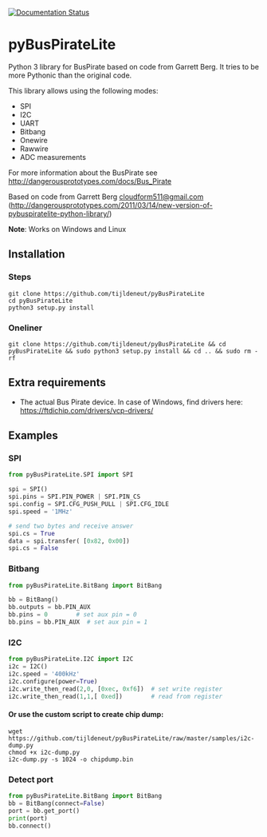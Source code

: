 
[![Documentation Status](https://readthedocs.org/projects/pybuspiratelite/badge/?version=latest)](http://pybuspiratelite.readthedocs.io/en/latest/?badge=latest)


pyBusPirateLite
===============

Python 3 library for BusPirate based on code from Garrett Berg.
It tries to be more Pythonic than the original code.

This library allows using the following modes:
* SPI
* I2C
* UART
* Bitbang
* Onewire
* Rawwire
* ADC measurements

For more information about the BusPirate see http://dangerousprototypes.com/docs/Bus_Pirate 

Based on code from Garrett Berg <cloudform511@gmail.com>
(http://dangerousprototypes.com/2011/03/14/new-version-of-pybuspiratelite-python-library/)

**Note**: Works on Windows and Linux

Installation
------------
### Steps
```
git clone https://github.com/tijldeneut/pyBusPirateLite
cd pyBusPirateLite
python3 setup.py install
```

### Oneliner
```
git clone https://github.com/tijldeneut/pyBusPirateLite && cd pyBusPirateLite && sudo python3 setup.py install && cd .. && sudo rm -rf
```

## Extra requirements
* The actual Bus Pirate device. In case of Windows, find drivers here: https://ftdichip.com/drivers/vcp-drivers/

Examples
--------

### SPI

```python
from pyBusPirateLite.SPI import SPI

spi = SPI()
spi.pins = SPI.PIN_POWER | SPI.PIN_CS 
spi.config = SPI.CFG_PUSH_PULL | SPI.CFG_IDLE
spi.speed = '1MHz'

# send two bytes and receive answer
spi.cs = True
data = spi.transfer( [0x82, 0x00])
spi.cs = False
```

### Bitbang
```python
from pyBusPirateLite.BitBang import BitBang

bb = BitBang()
bb.outputs = bb.PIN_AUX
bb.pins = 0        # set aux pin = 0   
bb.pins = bb.PIN_AUX  # set aux pin = 1
```

### I2C
```python
from pyBusPirateLite.I2C import I2C
i2c = I2C()
i2c.speed = '400kHz'
i2c.configure(power=True)
i2c.write_then_read(2,0, [0xec, 0xf6])  # set write register
i2c.write_then_read(1,1,[ 0xed])        # read from register
```
#### Or use the custom script to create chip dump:
```
wget https://github.com/tijldeneut/pyBusPirateLite/raw/master/samples/i2c-dump.py
chmod +x i2c-dump.py
i2c-dump.py -s 1024 -o chipdump.bin
```

### Detect port
```python
from pyBusPirateLite.BitBang import BitBang
bb = BitBang(connect=False)
port = bb.get_port()
print(port)
bb.connect()
```
